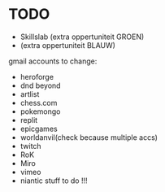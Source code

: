 # TODO

- Skillslab (extra oppertuniteit GROEN)
- (extra oppertuniteit BLAUW)

gmail accounts to change:

- heroforge
- dnd beyond
- artlist
- chess.com
- pokemongo
- replit
- epicgames
- worldanvil(check because multiple accs)
- twitch
- RoK
- Miro
- vimeo
- niantic
stuff to do !!!
